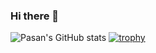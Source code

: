 ### Hi there 👋

![Pasan's GitHub stats](https://github-readme-stats.vercel.app/api?username=pasan-SK&show_icons=true&theme=radical&count_private=true)
[![trophy](https://github-profile-trophy.vercel.app/?username=pasan-SK&theme=onedark&rank=-C,-B)](https://github.com/pasan-SK/github-profile-trophy)

<!--
**pasan-SK/pasan-SK** is a ✨ _special_ ✨ repository because its `README.md` (this file) appears on your GitHub profile.

Here are some ideas to get you started:

- 🔭 I’m currently working on ...
- 🌱 I’m currently learning ...
- 👯 I’m looking to collaborate on ...
- 🤔 I’m looking for help with ...
- 💬 Ask me about ...
- 📫 How to reach me: ...
- 😄 Pronouns: ...
- ⚡ Fun fact: ...
-->
